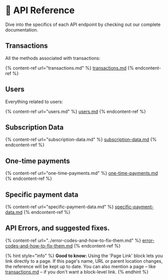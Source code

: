 # 🔗 API Reference

Dive into the specifics of each API endpoint by checking out our complete documentation.

## Transactions

All the methods associated with transactions:

{% content-ref url="transactions.md" %}
[transactions.md](transactions.md)
{% endcontent-ref %}

## Users

Everything related to users:

{% content-ref url="users.md" %}
[users.md](users.md)
{% endcontent-ref %}

## Subscription Data

{% content-ref url="subscription-data.md" %}
[subscription-data.md](subscription-data.md)
{% endcontent-ref %}

## One-time payments

{% content-ref url="one-time-payments.md" %}
[one-time-payments.md](one-time-payments.md)
{% endcontent-ref %}

## Specific payment data

{% content-ref url="specific-payment-data.md" %}
[specific-payment-data.md](specific-payment-data.md)
{% endcontent-ref %}

## API Errors, and suggested fixes.

{% content-ref url="../error-codes-and-how-to-fix-them.md" %}
[error-codes-and-how-to-fix-them.md](../error-codes-and-how-to-fix-them.md)
{% endcontent-ref %}

{% hint style="info" %}
**Good to know:** Using the 'Page Link' block lets you link directly to a page. If this page's name, URL or parent location changes, the reference will be kept up to date. You can also mention a page – like [transactions.md](transactions.md "mention") – if you don't want a block-level link.
{% endhint %}
